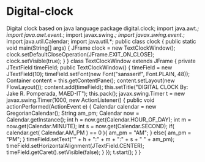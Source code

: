 # Digital-clock
Digital clock based on java language
package digital.clock;
import java.awt.*;
import java.awt.event.*;
import javax.swing.*;
import javax.swing.event.*;
import java.util.Calendar;
import java.util.*;
 public class clock {
    public static void main(String[] args) {
        JFrame clock = new TextClockWindow();
        clock.setDefaultCloseOperation(JFrame.EXIT_ON_CLOSE);
        clock.setVisible(true);
}
}
class TextClockWindow extends JFrame {
    private JTextField timeField;
    public TextClockWindow() {
        timeField = new JTextField(10);
        timeField.setFont(new Font("sansserif", Font.PLAIN, 48));
        Container content = this.getContentPane();
        content.setLayout(new FlowLayout());
        content.add(timeField);
        this.setTitle("DIGITAL CLOCK By: Jake R. Pomperada, MAED-IT");
        this.pack();
        javax.swing.Timer t = new javax.swing.Timer(1000,
              new ActionListener() {
                  public void actionPerformed(ActionEvent e) {
                  Calendar calendar = new GregorianCalendar();
   String am_pm;
                     Calendar now = Calendar.getInstance();
                      int h = now.get(Calendar.HOUR_OF_DAY);
                      int m = now.get(Calendar.MINUTE);
                      int s = now.get(Calendar.SECOND);
  if( calendar.get( Calendar.AM_PM ) == 0 ){
             am_pm = "AM";
}
        else{
            am_pm = "PM";
}
  timeField.setText("" + h + ":" + m + ":" + s + " " + am_pm);
                  timeField.setHorizontalAlignment(JTextField.CENTER);
              timeField.getCaret().setVisible(false);
}
              });
        t.start();
}
}
